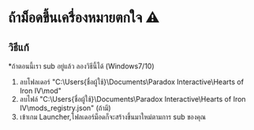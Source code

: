 # ถ้าม็อดขึ้นเครื่องหมายตกใจ :warning:

## วิธีแก้
*ถ้าตอนนี้เรา sub อยู่แล้ว ลองวิธีนี้ได้ (Windows7/10)
1. ลบโฟลเดอร์ "C:\Users\{ชื่อผู้ใช้}\Documents\Paradox Interactive\Hearts of Iron IV\mod"
2. ลบไฟล์ "C:\Users\{ชื่อผู้ใช้}\Documents\Paradox Interactive\Hearts of Iron IV\mods_registry.json" (ถ้ามี)
3. เข้าเกม Launcher,โฟลเดอร์ม็อดก็จะสร้างขึ้นมาใหม่ตามการ sub ของคุณ
